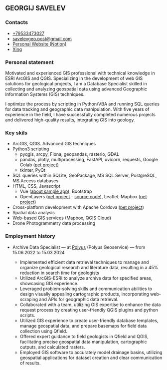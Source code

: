 <html>
<head>
<meta charset="utf-8">
<link rel="stylesheet" href="style.css">
</head>

## GEORGIJ SAVELEV

<section class="contacts">

### Contacts

* [+79533473027](https://t.me/+79533473027)
* [savelevgeo.post@gmail.com](mailto:savelevgeo.post@gmail.com)
* [Personal Website (Notion)][notion]
* [Xing][xing]

</section>

### Personal statement

Motivated and experienced GIS professional with technical knowledge in ESRI ArcGIS and QGIS. Specializing in the development of web GIS solutions for geological projects, I am a Database Specialist skilled in collecting and analyzing geospatial data using advanced Geographic Information Systems (GIS) techniques.

I optimize the process by scripting in Python/VBA and running SQL queries for data tracking and geographic data manipulation. With five years of experience in the field, I have successfully completed numerous projects and delivered high-quality results, integrating GIS into geology.

### Key skils

* ArcGIS, QGIS. Advanced GIS techniques
* Python3 scripting
    * pyqgis, arcpy, Fiona, geopandas, rasterio, GDAL
    * pandas, plotly, multiprocessing, FastAPI, uvicorn, requests, Google Colab ([pet project][ics_lookup])
    * tkinter, PyQt
* SQL queries within SQLite, GeoPackage, MS SQL Server, PostgreSQL, MS Access databases
* HTML, CSS, Javascript
    * Vue ([about sample app][about_gisogd]), Bootstrap
    * OpenLayers ([pet project][budiswebgeoref] - [source code][budiswebgeoref_sourcecode]), Leaflet, Mapbox ([pet project][geovacanciesmap])
* Cross-platform development with Apache Cordova ([pet project][ghandy])
* Spatial data analysis
* Web-based GIS services (Mapbox, QGIS Cloud)
* Drone Photogrammetry data processing

### Employment history

* Archive Data Specialist &mdash; at [Polyus][polyus] (Polyus Geoservice) &mdash; from 15.06.2022 to 15.03.2024

	 * Implemented efficient data retrieval techniques to manage and organize geological research and literature data, resulting in a 45% reduction in search time for geologists
	 * Utilized ArcGIS-ESRI to analyze archive data for specified areas, showcasing GIS experience.
	 * Leveraged problem-solving skills and communication abilities to design visually appealing cartographic products, incorporating web-scraping and APIs for geographic data retrieval.
	 * Collaborated with a team, utilizing GIS expertise to enhance the data request process by creating user-friendly QGIS plugins and python scripts.
	 * Utilized GIS experience to create user-friendly database templates, manage geospatial data, and prepare basemaps for field data collection using Qfield.
	 * Offered expert guidance to field geologists in Qfield and QGIS, facilitating precise geospatial data manipulation, cartographic outputs, and calculated rasters.
	 * Employed GIS software to accurately model drainage basins, utilizing geospatial applications for dataset creation and clear communication of results.

</html>

[notion]: https://savelevgeo.notion.site/GEORGIJ-SAVELEV-6a3dd718ea0a4fb5b68941b5442fb678?pvs=4
[xing]: https://www.xing.com/profile/Georgii_Savelev/web_profiles
[about_gisogd]: https://www.notion.so/savelevgeo/58c9ade28857400586f03edd1f9b3a19?v=9953fe4674f8466398ce99afe3ce26ac
[budiswebgeoref]: https://bugiswebgeoref.netlify.app/
[budiswebgeoref_sourcecode]: https://github.com/SavelevGeo/SelfGeoRef
[ics_lookup]: https://github.com/SavelevGeo/ics_lookup
[geovacanciesmap]: https://savelevgeo.github.io/geovacancies-map/
[ghandy]: https://github.com/SavelevGeo/ghandy
[polyus]: https://polyus.com/en/